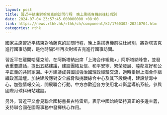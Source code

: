 ```yaml
---
layout: post
title: 習近平結束對哈薩克的訪問行程　晚上乘搭專機前往杜尚別
date: 2024-07-04 23:57:45.000000000 +08:00
link: https://news.rthk.hk/rthk/ch/component/k2/1760302-20240704.htm
categories: rthk
---
```


國家主席習近平結束對哈薩克的訪問行程，晚上乘搭專機前往杜尚別，將對塔吉克進行國事訪問，是他時隔5年再次對塔吉克進行國事訪問。

習近平在離開哈薩克前，在阿斯塔納出席「上海合作組織+」阿斯塔納峰會，並發表重要講話，提出五點建議，建設團結互信、和平安寧、繁榮發展、睦鄰友好和公平正義的共同家園。中方建議成員國加強治國理政經驗交流，適時舉辦上海合作組織政黨論壇。加快建設應對安全威脅和挑戰綜合中心及其下設機構，建設禁毒中心，加強情報交流，開展聯合行動。中方亦歡迎各方使用北斗衛星導航系統，參與國際月球科研站建設。

另外，習近平又會見聯合國秘書長古特雷斯，表示中國始終堅持真正的多邊主義，支持聯合國在國際事務中發揮核心作用。
